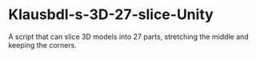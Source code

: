 # Klausbdl-s-3D-27-slice-Unity
A script that can slice 3D models into 27 parts, stretching the middle and keeping the corners.
